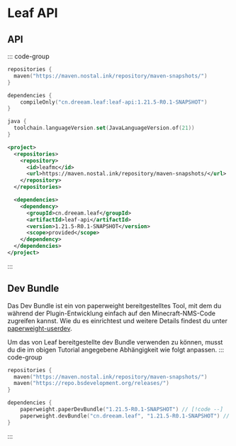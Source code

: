 # Leaf API

## API
::: code-group
```kotlin [build.gradle.kts]
repositories {
  maven("https://maven.nostal.ink/repository/maven-snapshots/")
}

dependencies {
    compileOnly("cn.dreeam.leaf:leaf-api:1.21.5-R0.1-SNAPSHOT")
}

java {
  toolchain.languageVersion.set(JavaLanguageVersion.of(21))
}
```

```xml [pom.xml]
<project>
  <repositories>
    <repository>
      <id>leafmc</id>
      <url>https://maven.nostal.ink/repository/maven-snapshots/</url>
    </repository>
  </repositories>

  <dependencies>
    <dependency>
      <groupId>cn.dreeam.leaf</groupId>
      <artifactId>leaf-api</artifactId>
      <version>1.21.5-R0.1-SNAPSHOT</version>
      <scope>provided</scope>
    </dependency>
  </dependencies>
</project>
```
:::

## Dev Bundle
Das Dev Bundle ist ein von paperweight bereitgestelltes Tool, mit dem du während der Plugin-Entwicklung einfach auf den Minecraft-NMS-Code zugreifen kannst.
Wie du es einrichtest und weitere Details findest du unter [paperweight-userdev](https://docs.papermc.io/paper/dev/userdev/).

Um das von Leaf bereitgestellte dev Bundle verwenden zu können, musst du die im obigen Tutorial angegebene Abhängigkeit wie folgt anpassen.
::: code-group
```kotlin [build.gradle.kts]
repositories {
  maven("https://maven.nostal.ink/repository/maven-snapshots/")
  maven("https://repo.bsdevelopment.org/releases/")
}

dependencies {
    paperweight.paperDevBundle("1.21.5-R0.1-SNAPSHOT") // [!code --]
    paperweight.devBundle("cn.dreeam.leaf", "1.21.5-R0.1-SNAPSHOT") // [!code ++]
}
```
:::
